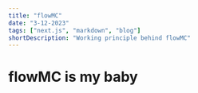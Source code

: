 ```yaml
---
title: "flowMC"
date: "3-12-2023"
tags: ["next.js", "markdown", "blog"]
shortDescription: "Working principle behind flowMC"
---
```


# flowMC is my baby